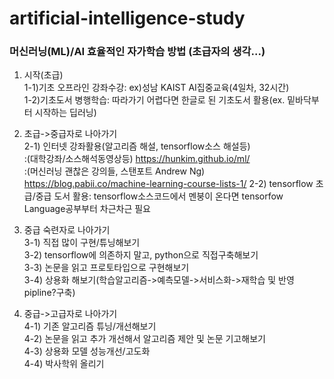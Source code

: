 # artificial-intelligence-study

### 머신러닝(ML)/AI 효율적인 자가학습 방법 (초급자의 생각...)

1. 시작(초급)  
1-1)기초 오프라인 강좌수강: ex)성남 KAIST AI집중교육(4일차, 32시간)  
1-2)기초도서 병행학습: 따라가기 어렵다면 한글로 된 기초도서 활용(ex. 밑바닥부터 시작하는 딥러닝)  

2. 초급->중급자로 나아가기  
2-1) 인터넷 강좌활용(알고리즘 해설, tensorflow소스 해설등)     
 :(대학강좌/소스해석동영상등) https://hunkim.github.io/ml/     
 :(머신러닝 괜찮은 강의들, 스탠포트 Andrew Ng) https://blog.pabii.co/machine-learning-course-lists-1/
2-2) tensorflow 초급/중급 도서 활용: tensorflow소스코드에서 멘붕이 온다면 tensorfow Language공부부터 차근차근 필요  

3. 중급 숙련자로 나아가기  
3-1) 직접 많이 구현/튜닝해보기  
3-2) tensorflow에 의존하지 말고, python으로 직접구축해보기  
3-3) 논문을 읽고 프로토타입으로 구현해보기  
3-4) 상용화 해보기(학습알고리즘->예측모델->서비스화->재학습 및 반영 pipline?구축)  
  
4. 중급->고급자로 나아가기  
4-1) 기존 알고리즘 튜닝/개선해보기  
4-2) 논문을 읽고 추가 개선해서 알고리즘 제안 및 논문 기고해보기  
4-3) 상용화 모델 성능개선/고도화  
4-4) 박사학위 올리기  
